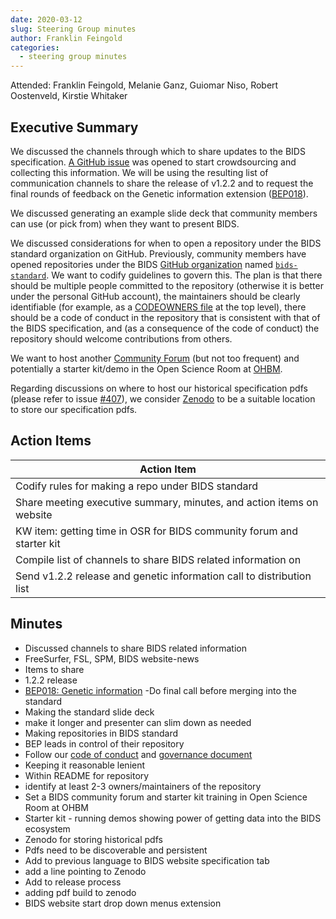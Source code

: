 ```yaml
---
date: 2020-03-12
slug: Steering Group minutes
author: Franklin Feingold
categories:
  - steering group minutes
---
```


<!-- more -->

Attended: Franklin Feingold, Melanie Ganz, Guiomar Niso, Robert Oostenveld, Kirstie Whitaker

## Executive Summary

We discussed the channels through which to share updates to the BIDS specification.
[A GitHub issue](https://github.com/bids-standard/bids-specification/issues/415) was opened to start crowdsourcing and collecting this information.
We will be using the resulting list of communication channels to share the release of v1.2.2 and to request the final rounds of feedback on the Genetic information extension ([BEP018](https://github.com/bids-standard/bids-specification/pull/395)).

We discussed generating an example slide deck that community members can use (or pick from) when they want to present BIDS.

We discussed considerations for when to open a repository under the BIDS standard organization on GitHub.
Previously, community members have opened repositories under the BIDS
[GitHub organization](https://docs.github.com/en/organizations/collaborating-with-groups-in-organizations/about-organizations)
named [`bids-standard`](https://github.com/bids-standard).
We want to codify guidelines to govern this.
The plan is that there should be multiple people committed to the repository (otherwise it is better under the personal GitHub account), the maintainers should be clearly identifiable (for example, as a
[CODEOWNERS file](https://docs.github.com/en/repositories/managing-your-repositorys-settings-and-features/customizing-your-repository/about-code-owners#about-code-owners)
at the top level), there should be a code of conduct in the repository that is consistent with that of the BIDS specification, and (as a consequence of the code of conduct) the repository should welcome contributions from others.

We want to host another [Community Forum](https://bids.neuroimaging.io/2020/01/02/announcement-community-forum-events.html) (but not too frequent) and potentially a starter kit/demo in the Open Science Room at [OHBM](https://www.humanbrainmapping.org).

Regarding discussions on where to host our historical specification pdfs (please refer to issue [#407](https://github.com/bids-standard/bids-specification/pull/407)), we consider [Zenodo](https://zenodo.org/) to be a suitable location to store our specification pdfs.

## Action Items

| Action Item                                                           |
| --------------------------------------------------------------------- |
| Codify rules for making a repo under BIDS standard                    |
| Share meeting executive summary, minutes, and action items on website |
| KW item: getting time in OSR for BIDS community forum and starter kit |
| Compile list of channels to share BIDS related information on         |
| Send v1.2.2 release and genetic information call to distribution list |

## Minutes

- Discussed channels to share BIDS related information
- FreeSurfer, FSL, SPM, BIDS website-news
- Items to share
- 1.2.2 release
- [BEP018: Genetic information](https://github.com/bids-standard/bids-specification/pull/395)
  -Do final call before merging into the standard
- Making the standard slide deck
- make it longer and presenter can slim down as needed
- Making repositories in BIDS standard
- BEP leads in control of their repository
- Follow our [code of conduct](https://github.com/bids-standard/bids-specification/blob/master/CODE_OF_CONDUCT.md) and [governance document](https://docs.google.com/document/d/1R-J2lL9V_wIkYhye4zH-feyl4P4J8NyO40rIYyY141o/)
- Keeping it reasonable lenient
- Within README for repository
- identify at least 2-3 owners/maintainers of the repository
- Set a BIDS community forum and starter kit training in Open Science Room at OHBM
- Starter kit - running demos showing power of getting data into the BIDS ecosystem
- Zenodo for storing historical pdfs
- Pdfs need to be discoverable and persistent
- Add to previous language to BIDS website specification tab
- add a line pointing to Zenodo
- Add to release process
- adding pdf build to zenodo
- BIDS website start drop down menus extension
